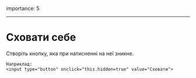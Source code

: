 importance: 5

---

# Сховати себе

Створіть кнопку, яка при натисненні на неї зникне.

```online
Наприклад:
<input type="button" onclick="this.hidden=true" value="Сховати">
```
